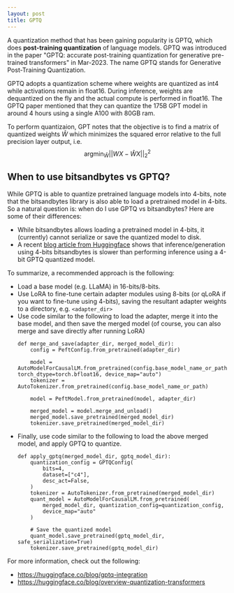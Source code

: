 ```yaml
---
layout: post
title: GPTQ
---
```


A quantization method that has been gaining popularity is GPTQ, which does **post-training quantization** of language models. GPTQ was introduced in the paper "GPTQ: accurate post-training quantization for generative pre-trained transformers" in Mar-2023. The name GPTQ stands for Generative Post-Training Quantization. 

GPTQ adopts a quantization scheme where weights are quantized as int4 while activations remain in float16. During inference, weights are dequantized on the fly and the actual compute is performed in float16. The GPTQ paper mentioned that they can quantize the 175B GPT model in around 4 hours using a single A100 with 80GB ram. 

To perform quantizaion, GPT notes that the objective is to find a matrix of quantized weights $\hat{W}$ which minimizes the squared error relative to the full precision layer output, i.e. 
$$\text{argmin}_{\hat{W}}|| WX - \hat{W}X ||_{2}^{2}$$

## When to use bitsandbytes vs GPTQ?
While GPTQ is able to quantize pretrained language models into 4-bits, note that the bitsandbytes library is also able to load a pretrained model in 4-bits. So a natural question is: when do I use GPTQ vs bitsandbytes? Here are some of their differences:
* While bitsandbytes allows loading a pretrained model in 4-bits, it (currently) cannot serialize or save the quantized model to disk.
* A recent [blog article from Huggingface](https://huggingface.co/blog/overview-quantization-transformers) shows that inference/generation using 4-bits bitsandbytes is slower than performing inference using a 4-bit GPTQ quantized model.

To summarize, a recommended approach is the following:
* Load a base model (e.g. LLaMA) in 16-bits/8-bits.
* Use LoRA to fine-tune certain adapter modules using 8-bits (or qLoRA if you want to fine-tune using 4-bits), saving the resultant adapter weights to a directory, e.g. `<adapter_dir>`
* Use code similar to the following to load the adapter, merge it into the base model, and then save the merged model (of course, you can also merge and save directly after running LoRA)
	```
	def merge_and_save(adapter_dir, merged_model_dir):
		config = PeftConfig.from_pretrained(adapter_dir)

		model = AutoModelForCausalLM.from_pretrained(config.base_model_name_or_path, torch_dtype=torch.bfloat16, device_map="auto")
		tokenizer = AutoTokenizer.from_pretrained(config.base_model_name_or_path)

		model = PeftModel.from_pretrained(model, adapter_dir)

		merged_model = model.merge_and_unload()
		merged_model.save_pretrained(merged_model_dir)
		tokenizer.save_pretrained(merged_model_dir)
	```
* Finally, use code similar to the following to load the above merged model, and apply GPTQ to quantize. 
	```
	def apply_gptq(merged_model_dir, gptq_model_dir):
		quantization_config = GPTQConfig(
			bits=4,
			dataset=["c4"],
			desc_act=False,
		)
		tokenizer = AutoTokenizer.from_pretrained(merged_model_dir)
		quant_model = AutoModelForCausalLM.from_pretrained(
			merged_model_dir, quantization_config=quantization_config,
			device_map="auto"
		)

		# Save the quantized model
		quant_model.save_pretrained(gptq_model_dir, safe_serialization=True)
		tokenizer.save_pretrained(gptq_model_dir)
	```


For more information, check out the following:
* https://huggingface.co/blog/gptq-integration
* https://huggingface.co/blog/overview-quantization-transformers
